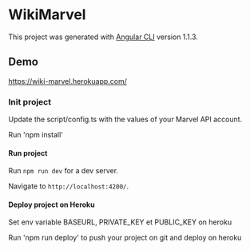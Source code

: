 # WikiMarvel

This project was generated with [Angular CLI](https://github.com/angular/angular-cli) version 1.1.3.

## Demo

https://wiki-marvel.herokuapp.com/

### Init project

Update the script/config.ts with the values of your Marvel API account.

Run 'npm install'

#### Run project

Run `npm run dev` for a dev server. 

Navigate to `http://localhost:4200/`.

#### Deploy project on Heroku

Set env variable BASEURL, PRIVATE_KEY et PUBLIC_KEY on heroku

Run 'npm run deploy' to push your project on git and deploy on heroku
